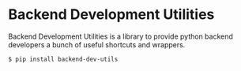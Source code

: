 
# Backend Development Utilities
Backend Development Utilities is a library to provide python backend developers a bunch of useful shortcuts and wrappers.

<!-- termynal -->

```console
$ pip install backend-dev-utils
```

<!-- ```python hl_lines="3-4  6"

{!./docs_src/test.py!}

``` -->